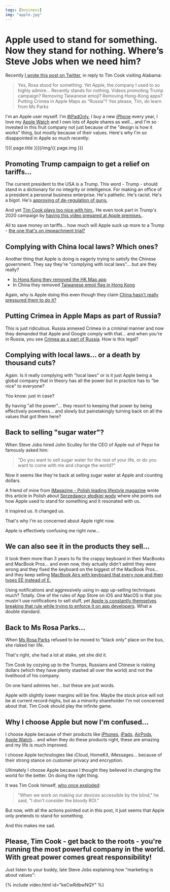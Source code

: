 ```yaml
---
tags: [business]
img: "apple.jpg"
---
```


# Apple used to stand for something. Now they stand for nothing. Where’s Steve Jobs when we need him?

Recently [I wrote this post on Twitter](https://twitter.com/MSliwinski/status/1201255531538767877), in reply to Tim Cook visiting Alabama:

> Yes, Rosa stood for something. Yet Apple, the company I used to so highly admire…
> Recently stands for nothing.
> Videos promoting Trump campaign? Removing Taiwanese emoji? Removing Hong-Kong apps? Putting Crimea in Apple Maps as “Russia”?
> Yes please, Tim, do learn from Ms Parks

I'm an Apple user myself. I'm [#iPadOnly](/tag/ipadonly), I buy a new [iPhone](/tag/iphone) every year, I love my [Apple Watch](/tag/applewatch) and I own lots of Apple shares as well... and I'm so invested in this fruit company not just because of the "design is how it works" thing, but mostly because of their values. Here's why I'm so disappointed in Apple so much recently:

<!--More-->

![{{ page.title }}](/img/{{ page.img }})



## Promoting Trump campaign to get a relief on tariffs...

The current president to the USA is a Trump. This word - Trump - should stand in a dictionary for no integrity or intelligence. For making an office of a president a personal business enterprise. He's pathetic. He's racist. He's a bigot. He's [approving of de-regulation of guns.](https://sliwinski.com/guns)

And yet [Tim Cook plays too nice with him.](https://www.theverge.com/2019/11/12/20962044/tim-cook-donald-trump-apple-texas-factory-tour-white-house-trade-war). He even took part in Trump's 2020 campaign by [having this video prepared at Apple premises.](https://twitter.com/realDonaldTrump/status/1197316106236481539).

All to save money on tariffs... how much will Apple suck up more to a Trump - [the one that's on impeachment trial?](https://en.wikipedia.org/wiki/Impeachment_inquiry_against_Donald_Trump)

## Complying with China local laws? Which ones?

Another thing that Apple is doing is eagerly trying to satisfy the Chinese government. They say they're "complying with local laws"... but are they really?

- [In Hong Kong they removed the HK Map app](https://daringfireball.net/2019/10/apple_hong_kong_map)
- In China they removed [Taiwanese emoji flag in Hong Kong](https://daringfireball.net/linked/2019/10/07/taiwan-flag-emoji)

Again, why is Apple doing this even though they claim [China hasn't really pressured them to do it?](https://apple.slashdot.org/story/19/11/22/0923226/apple-ceo-tim-cook-china-really-hasnt-pressured-us)

## Putting Crimea in Apple Maps as part of Russia?

This is just ridiculous. Russia annexed Crimea in a criminal manner and now they demanded that Apple and Google comply with that... and when you're in Russia, you see [Crimea as a part of Russia](https://techcrunch.com/2019/11/27/apple-and-google-maps-accommodate-russias-annexation-of-crimea/). How is this legal?

## Complying with local laws... or a death by thousand cuts?

Again. Is it really complying with "local laws" or is it just Apple being a global company that in theory has all the power but in practice has to "be nice" to everyone?

You know: just in case?

By having "all the power"... they resort to keeping that power by being effectively powerless... and slowly but painstakingly turning back on all the values that got them here?

## Back to selling "sugar water"?

When Steve Jobs hired John Sculley for the CEO of Apple out of Pepsi he famously asked him:

> "Do you want to sell sugar water for the rest of your life, or do you want to come with me and change the world?"

Now it seems like they're back at selling sugar water at Apple and counting dollars.

A friend of mine from [iMagazine - Polish leading lifestyle magazine](/tag/imagazine) wrote this article in Polish about [Sprzedawcy słodkiej wody](https://imagazine.pl/2019/12/07/sprzedawcy-slodkiej-wody/) where she points out how Apple used to stand for something and it resonated with us.

It inspired us. It changed us.

That's why I'm so concerned about Apple right now.

Apple is effectively confusing me right now...

## We can also see it in the products they sell...

It took them more than 3 years to fix the crappy keyboard in their MacBooks and MacBook Pros... and even now, they actually didn't admit they were wrong and they fixed the keyboard on the biggest of the MacBook Pros... and they keep selling [MacBook Airs with keyboard that every now and then types EE instead of E.](https://www.youtube.com/watch?v=4QDsqWkUvXQ)

Using notifications and aggressively using in-app up-selling techniques much? Totally. One of the rules of App Store on iOS and MacOS is that you mustn't use notifications to sell stuff, yet [Apple is constantly themselves breaking that rule while trying to enforce it on app developers](https://twitter.com/marcoarment/status/1206570453038518272). What a double standard.

## Back to Ms Rosa Parks...

When [Ms Rosa Parks](https://en.wikipedia.org/wiki/Rosa_Parks) refused to be moved to "black only" place on the bus, she risked her life.

That's right, she had a lot at stake, yet she did it.

Tim Cook by cozying up to the Trumps, Russians and Chinese is risking dollars (which they have plenty stashed all over the world) and not the livelihood of his company.

On one hand admires her... but these are just words.

Apple with slightly lower margins will be fine. Maybe the stock price will not be at current record-highs, but as a minority shareholder I'm not concerned about that. Tim Cook should play the infinite game.

## Why I choose Apple but now I'm confused...

I choose Apple because of their products like [iPhones](/tag/iphone), [iPads](/tag/ipadonly), [AirPods](https://sliwinski.com/headphones), [Apple Watch](/tag/applewatch)... and when they do these products right, these are amazing and my life is much improved.

I choose Apple technologies like iCloud, HomeKit, iMessages... because of their strong stance on customer privacy and encryption.

Ultimately I choose Apple because I thought they believed in changing the world for the better. On doing the right thing.

It was Tim Cook himself, [who once exploded](https://www.businessinsider.com/tim-cook-versus-a-conservative-think-tank-2014-2?IR=T):

> "When we work on making our devices accessible by the blind," he said, "I don't consider the bloody ROI."

But now, with all the actions pointed out in this post, it just seems that Apple only pretends to stand for something.

And this makes me sad.

## Please, Tim Cook - get back to the roots - you're running the most powerful company in the world. With great power comes great responsibility!

Just listen to your buddy, late Steve Jobs explaining how "marketing is about values":

{% include video.html id="keCwRdbwNQY" %}

[n]: https://nozbe.com/?a=mike
[p]: https://thepodcast.fm/